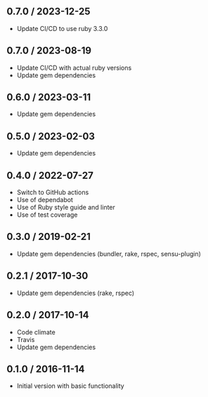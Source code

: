 ## 0.7.0 / 2023-12-25

* Update CI/CD to use ruby 3.3.0

## 0.7.0 / 2023-08-19

* Update CI/CD with actual ruby versions
* Update gem dependencies

## 0.6.0 / 2023-03-11

* Update gem dependencies

## 0.5.0 / 2023-02-03

* Update gem dependencies

## 0.4.0 / 2022-07-27

* Switch to GitHub actions
* Use of dependabot
* Use of Ruby style guide and linter
* Use of test coverage

## 0.3.0 / 2019-02-21

* Update gem dependencies (bundler, rake, rspec, sensu-plugin)

## 0.2.1 / 2017-10-30

* Update gem dependencies (rake, rspec)

## 0.2.0 / 2017-10-14

* Code climate
* Travis
* Update gem dependencies


## 0.1.0 / 2016-11-14

* Initial version with basic functionality
